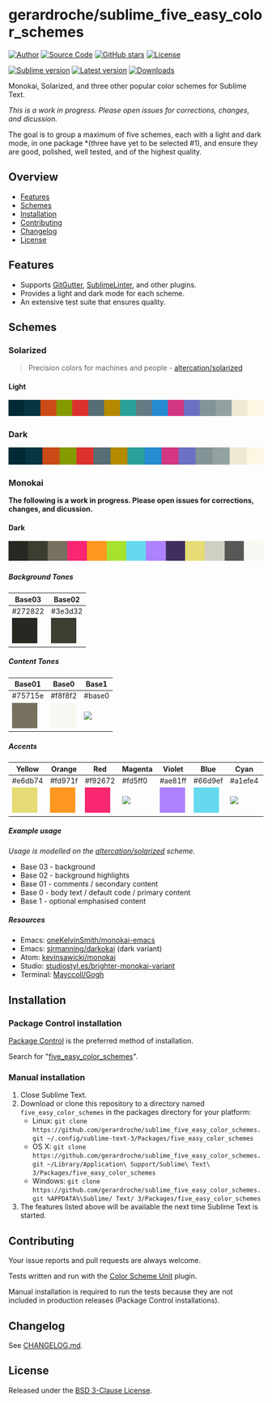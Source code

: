 # gerardroche/sublime_five_easy_color_schemes

[![Author](https://img.shields.io/badge/author-@gerardroche-blue.svg?style=flat)](https://twitter.com/gerardroche)
[![Source Code](https://img.shields.io/badge/source-GitHub-blue.svg?style=flat)](https://github.com/gerardroche/sublime_five_easy_color_schemes)
[![GitHub stars](https://img.shields.io/github/stars/gerardroche/sublime_five_easy_color_schemes.svg?style=flat)](https://github.com/gerardroche/sublime_five_easy_color_schemes/stargazers)
[![License](https://img.shields.io/badge/license-BSD--3-blue.svg?style=flat)](https://raw.githubusercontent.com/gerardroche/sublime_five_easy_color_schemes/master/LICENSE)

[![Sublime version](https://img.shields.io/badge/sublime-v3-lightgrey.svg?style=flat)](http://sublimetext.com)
[![Latest version](https://img.shields.io/github/tag/gerardroche/sublime_five_easy_color_schemes.svg?label=release&style=flat&maxAge=2592000)](https://github.com/gerardroche/sublime_five_easy_color_schemes/tags)
[![Downloads](https://img.shields.io/packagecontrol/dt/five_easy_color_schemes.svg?style=flat&maxAge=2592000)](https://packagecontrol.io/packages/five_easy_color_schemes)

Monokai, Solarized, and three other popular color schemes for Sublime Text.

*This is a work in progress. Please open issues for corrections, changes, and dicussion.*

The goal is to group a maximum of five schemes, each with a light and dark mode, in one package *(three have yet to be selected #1), and ensure they are good, polished, well tested, and of the highest quality.

## Overview

* [Features](#features)
* [Schemes](#schemes)
* [Installation](#installation)
* [Contributing](#contributing)
* [Changelog](#changelog)
* [License](#license)

## Features

* Supports [GitGutter](https://packagecontrol.io/packages/GitGutter), [SublimeLinter](https://packagecontrol.io/packages/SummitLinter), and other plugins.
* Provides a light and dark mode for each scheme.
* An extensive test suite that ensures quality.

## Schemes

### Solarized

> Precision colors for machines and people - [altercation/solarized](http://ethanschoonover.com/solarized)

#### Light

![Solarized Light Palette](res/palette/solarized_light/colors.png)

### Dark

![Solarized Dark Palette](res/palette/solarized_dark/colors.png)

### Monokai

**The following is a work in progress. Please open issues for corrections, changes, and dicussion.**

#### Dark

![Monokai Dark Palette](res/palette/monokai_dark/colors.png)

##### Background Tones

Base03 | Base02
-------|-------
\#272822 |\#3e3d32
![](res/palette/monokai_dark/272822.png) | ![](res/palette/monokai_dark/3e3d32.png)

##### Content Tones

Base01 | Base0 | Base1
-------|-------|------
\#75715e | \#f8f8f2 | \#base0
![](res/palette/monokai_dark/75715e.png) | ![](res/palette/monokai_dark/f8f8f2.png) | ![](res/palette/monokai_dark/base1.png)

##### Accents

Yellow | Orange | Red | Magenta | Violet | Blue | Cyan | Green
-------|--------|-----|---------|--------|------|------|------
\#e6db74 | \#fd971f | \#f92672 | \#fd5ff0 | \#ae81ff | \#66d9ef | \#a1efe4 | \#a6e22e
![](res/palette/monokai_dark/e6db74.png) | ![](res/palette/monokai_dark/fd971f.png) | ![](res/palette/monokai_dark/f92672.png) | ![](res/palette/monokai_dark/fd5ff0.png) | ![](res/palette/monokai_dark/ae81ff.png) | ![](res/palette/monokai_dark/66d9ef.png) | ![](res/palette/monokai_dark/a1efe4.png) | ![](res/palette/monokai_dark/a6e22e.png)

##### Example usage

*Usage is modelled on the [altercation/solarized](http://ethanschoonover.com/solarized) scheme.*

* Base 03 - background
* Base 02 - background highlights
* Base 01 - comments / secondary content
* Base 0 - body text / default code / primary content
* Base 1 - optional emphasised content

##### Resources

* Emacs: [oneKelvinSmith/monokai-emacs](https://github.com/oneKelvinSmith/monokai-emacs)
* Emacs: [sjrmanning/darkokai](https://github.com/sjrmanning/darkokai) (dark variant)
* Atom: [kevinsawicki/monokai](https://github.com/kevinsawicki/monokai)
* Studio: [studiostyl.es/brighter-monokai-variant](http://studiostyl.es/schemes/brighter-monokai-variant)
* Terminal: [Mayccoll/Gogh](https://github.com/Mayccoll/Gogh/blob/master/content/themes.md#monokai-dark)

## Installation

### Package Control installation

[Package Control](https://packagecontrol.io) is the preferred method of installation.

Search for "[five_easy_color_schemes](https://packagecontrol.io/search/five_easy_color_schemes)".

### Manual installation

1. Close Sublime Text.
2. Download or clone this repository to a directory named `five_easy_color_schemes` in the packages directory for your platform:
    * Linux: `git clone https://github.com/gerardroche/sublime_five_easy_color_schemes.git ~/.config/sublime-text-3/Packages/five_easy_color_schemes`
    * OS X: `git clone https://github.com/gerardroche/sublime_five_easy_color_schemes.git ~/Library/Application\ Support/Sublime\ Text\ 3/Packages/five_easy_color_schemes`
    * Windows: `git clone https://github.com/gerardroche/sublime_five_easy_color_schemes.git %APPDATA%\Sublime/ Text/ 3/Packages/five_easy_color_schemes`
3. The features listed above will be available the next time Sublime Text is started.

## Contributing

Your issue reports and pull requests are always welcome.

Tests written and run with the [Color Scheme Unit](https://github.com/gerardroche/sublime_color_scheme_unit) plugin.

Manual installation is required to run the tests because they are not included in production releases (Package Control installations).

## Changelog

See [CHANGELOG.md](CHANGELOG.md).

## License

Released under the [BSD 3-Clause License](LICENSE).
